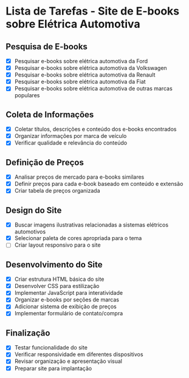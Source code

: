 # Lista de Tarefas - Site de E-books sobre Elétrica Automotiva

## Pesquisa de E-books
- [x] Pesquisar e-books sobre elétrica automotiva da Ford
- [x] Pesquisar e-books sobre elétrica automotiva da Volkswagen
- [x] Pesquisar e-books sobre elétrica automotiva da Renault
- [x] Pesquisar e-books sobre elétrica automotiva da Fiat
- [x] Pesquisar e-books sobre elétrica automotiva de outras marcas populares

## Coleta de Informações
- [x] Coletar títulos, descrições e conteúdo dos e-books encontrados
- [x] Organizar informações por marca de veículo
- [x] Verificar qualidade e relevância do conteúdo

## Definição de Preços
- [x] Analisar preços de mercado para e-books similares
- [x] Definir preços para cada e-book baseado em conteúdo e extensão
- [x] Criar tabela de preços organizada

## Design do Site
- [x] Buscar imagens ilustrativas relacionadas a sistemas elétricos automotivos
- [x] Selecionar paleta de cores apropriada para o tema
- [ ] Criar layout responsivo para o site

## Desenvolvimento do Site
- [x] Criar estrutura HTML básica do site
- [x] Desenvolver CSS para estilização
- [x] Implementar JavaScript para interatividade
- [x] Organizar e-books por seções de marcas
- [x] Adicionar sistema de exibição de preços
- [x] Implementar formulário de contato/compra

## Finalização
- [x] Testar funcionalidade do site
- [x] Verificar responsividade em diferentes dispositivos
- [x] Revisar organização e apresentação visual
- [x] Preparar site para implantação
